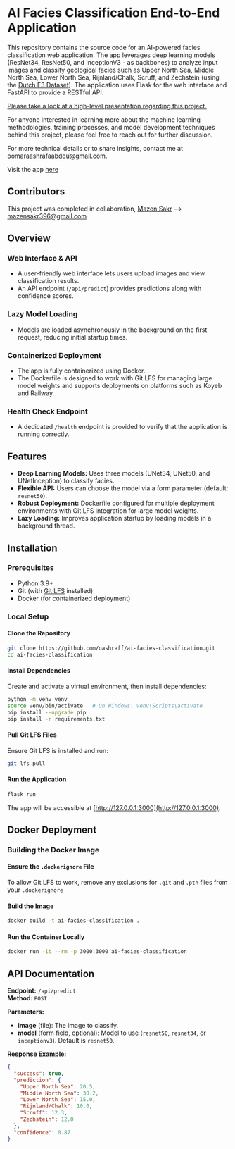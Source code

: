 # AI Facies Classification End-to-End Application

This repository contains the source code for an AI-powered facies classification web application. The app leverages deep learning models (ResNet34, ResNet50, and InceptionV3 - as backbones) to analyze input images and classify geological facies such as Upper North Sea, Middle North Sea, Lower North Sea, Rijnland/Chalk, Scruff, and Zechstein (using the [Dutch F3 Dataset](https://github.com/yalaudah/facies_classification_benchmark/tree/main)). The application uses Flask for the web interface and FastAPI to provide a RESTful API.

[Please take a look at a high-level presentation regarding this project.](https://github.com/oashraff/ai-facies-classification/blob/main/pdfs/facies-classification.pdf)

For anyone interested in learning more about the machine learning methodologies, training processes, and model development techniques behind this project, please feel free to reach out for further discussion.

For more technical details or to share insights, contact me at oomaraashrafaabdou@gmail.com.

Visit the app [here](https://ai-facies-classification-production.up.railway.app/)
## Contributors
This project was completed in collaboration, [Mazen Sakr](https://github.com/mazensakr05) --> mazensakr396@gmail.com

## Overview

### Web Interface & API
- A user-friendly web interface lets users upload images and view classification results.
- An API endpoint (`/api/predict`) provides predictions along with confidence scores.

### Lazy Model Loading
- Models are loaded asynchronously in the background on the first request, reducing initial startup times.

### Containerized Deployment
- The app is fully containerized using Docker.
- The Dockerfile is designed to work with Git LFS for managing large model weights and supports deployments on platforms such as Koyeb and Railway.

### Health Check Endpoint
- A dedicated `/health` endpoint is provided to verify that the application is running correctly.

## Features

- **Deep Learning Models:** Uses three models (UNet34, UNet50, and UNetInception) to classify facies.
- **Flexible API:** Users can choose the model via a form parameter (default: `resnet50`).
- **Robust Deployment:** Dockerfile configured for multiple deployment environments with Git LFS integration for large model weights.
- **Lazy Loading:** Improves application startup by loading models in a background thread.

## Installation

### Prerequisites

- Python 3.9+
- Git (with [Git LFS](https://git-lfs.github.com/) installed)
- Docker (for containerized deployment)

### Local Setup

#### Clone the Repository

```bash
git clone https://github.com/oashraff/ai-facies-classification.git
cd ai-facies-classification
```

#### Install Dependencies

Create and activate a virtual environment, then install dependencies:

```bash
python -m venv venv
source venv/bin/activate   # On Windows: venv\Scripts\activate
pip install --upgrade pip
pip install -r requirements.txt
```

#### Pull Git LFS Files

Ensure Git LFS is installed and run:

```bash
git lfs pull
```

#### Run the Application

```bash
flask run
```

The app will be accessible at [http://127.0.0.1:3000](http://127.0.0.1:3000).

## Docker Deployment

### Building the Docker Image

#### Ensure the `.dockerignore` File

To allow Git LFS to work, remove any exclusions for `.git` and `.pth` files from your `.dockerignore`

#### Build the Image

```bash
docker build -t ai-facies-classification .
```

#### Run the Container Locally

```bash
docker run -it --rm -p 3000:3000 ai-facies-classification
```

## API Documentation

**Endpoint:** `/api/predict`  
**Method:** `POST`

**Parameters:**
- **image** (file): The image to classify.
- **model** (form field, optional): Model to use (`resnet50`, `resnet34`, or `inceptionv3`). Default is `resnet50`.

**Response Example:**

```json
{
  "success": true,
  "prediction": {
    "Upper North Sea": 20.5,
    "Middle North Sea": 30.2,
    "Lower North Sea": 15.0,
    "Rijnland/Chalk": 10.0,
    "Scruff": 12.3,
    "Zechstein": 12.0
  },
  "confidence": 0.87
}
```

